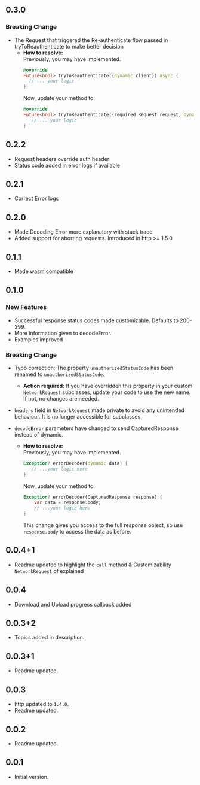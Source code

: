 ## 0.3.0
### Breaking Change
- The Request that triggered the Re-authenticate flow passed in tryToReauthenticate to make better decision
    - **How to resolve:**  
        Previously, you may have implemented.  
         ```dart
       @override
        Future<bool> tryToReauthenticate({dynamic client}) async {
           // ... your logic
        }
        ```
        Now, update your method to:  
        ```dart
        @override
        Future<bool> tryToReauthenticate({required Request request, dynamic client}) async {
           // ... your logic
        }
        ```
## 0.2.2
- Request headers override auth header
- Status code added in error logs if available

## 0.2.1
- Correct Error logs

## 0.2.0
- Made Decoding Error more explanatory with stack trace
- Added support for aborting requests. Introduced in http >= 1.5.0

## 0.1.1
- Made wasm compatible

## 0.1.0

### New Features
- Successful response status codes made customizable. Defaults to 200-299. 
- More information given to decodeError.
- Examples improved

### Breaking Change
- Typo correction: The property `unautherizedStatusCode` has been renamed to `unauthorizedStatusCode`.  
    - **Action required:** If you have overridden this property in your custom `NetworkRequest` subclasses, update your code to use the new name. If not, no changes are needed.

- `headers` field in `NetworkRequest` made private to avoid any unintended behaviour. It is no longer accessible for subclasses.

- `decodeError` parameters have changed to send CapturedResponse instead of dynamic.
    - **How to resolve:**  
        Previously, you may have implemented.  
         ```dart
        Exception? errorDecoder(dynamic data) {
            // ...your logic here
        }
        ```
        Now, update your method to:  
        ```dart
        Exception? errorDecoder(CapturedResponse response) {
            var data = response.body;
            // ...your logic here
        }
        ```
        This change gives you access to the full response object, so use `response.body` to access the data as before.

## 0.0.4+1

- Readme updated to highlight the `call` method & Customizability `NetworkRequest` of explained

## 0.0.4

- Download and Upload progress callback added

## 0.0.3+2

- Topics added in description.

## 0.0.3+1

- Readme updated.

## 0.0.3

- http updated to `1.4.0`.
- Readme updated.

## 0.0.2

- Readme updated.

## 0.0.1

- Initial version.